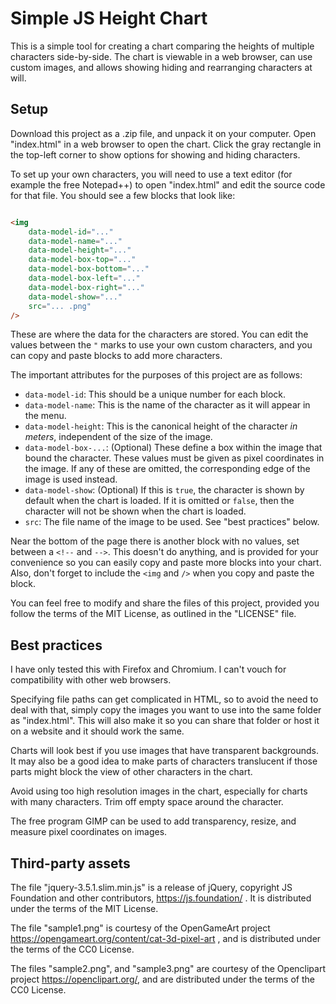 # Simple JS Height Chart

This is a simple tool for creating a chart comparing the heights of multiple characters side-by-side. The chart is viewable in a web browser, can use custom images, and allows showing hiding and rearranging characters at will.

## Setup

Download this project as a .zip file, and unpack it on your computer. Open "index.html" in a web browser to open the chart. Click the gray rectangle in the top-left corner to show options for showing and hiding characters.

To set up your own characters, you will need to use a text editor (for example the free Notepad++) to open "index.html" and edit the source code for that file. You should see a few blocks that look like:

```html

<img 
    data-model-id="..."
    data-model-name="..."
    data-model-height="..."
    data-model-box-top="..."
    data-model-box-bottom="..."
    data-model-box-left="..."
    data-model-box-right="..."
    data-model-show="..."
    src="... .png"
/>

```

These are where the data for the characters are stored. You can edit the values between the `"` marks to use your own custom characters, and you can copy and paste blocks to add more characters.

The important attributes for the purposes of this project are as follows:

- `data-model-id`: This should be a unique number for each block.
- `data-model-name`: This is the name of the character as it will appear in the menu.
- `data-model-height`: This is the canonical height of the character *in meters*, independent of the size of the image.
- `data-model-box-...`: (Optional) These define a box within the image that bound the character. These values must be given as pixel coordinates in the image. If any of these are omitted, the corresponding edge of the image is used instead.
- `data-model-show`: (Optional) If this is `true`, the character is shown by default when the chart is loaded. If it is omitted or `false`, then the character will not be shown when the chart is loaded.
- `src`: The file name of the image to be used. See "best practices" below.

Near the bottom of the page there is another block with no values, set between a `<!--` and `-->`. This doesn't do anything, and is provided for your convenience so you can easily copy and paste more blocks into your chart. Also, don't forget to include the `<img` and `/>` when you copy and paste the block.

You can feel free to modify and share the files of this project, provided you follow the terms of the MIT License, as outlined in the "LICENSE" file.

## Best practices

I have only tested this with Firefox and Chromium. I can't vouch for compatibility with other web browsers.

Specifying file paths can get complicated in HTML, so to avoid the need to deal with that, simply copy the images you want to use into the same folder as "index.html". This will also make it so you can share that folder or host it on a website and it should work the same.

Charts will look best if you use images that have transparent backgrounds. It may also be a good idea to make parts of characters translucent if those parts might block the view of other characters in the chart.

Avoid using too high resolution images in the chart, especially for charts with many characters. Trim off empty space around the character.

The free program GIMP can be used to add transparency, resize, and measure pixel coordinates on images.

## Third-party assets

The file "jquery-3.5.1.slim.min.js" is a release of jQuery, copyright JS Foundation and other contributors, https://js.foundation/ . It is distributed under the terms of the MIT License.

The file "sample1.png" is courtesy of the OpenGameArt project https://opengameart.org/content/cat-3d-pixel-art , and is distributed under the terms of the CC0 License.

The files "sample2.png", and "sample3.png" are courtesy of the Openclipart project https://openclipart.org/, and are distributed under the terms of the CC0 License.
